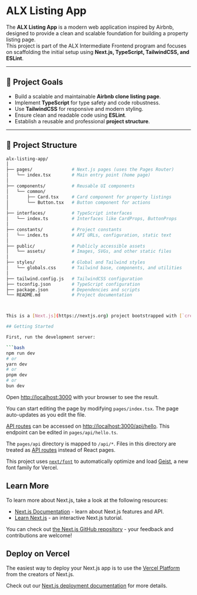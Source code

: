 # ALX Listing App

The **ALX Listing App** is a modern web application inspired by Airbnb, designed to provide a clean and scalable foundation for building a property listing page.  
This project is part of the ALX Intermediate Frontend program and focuses on scaffolding the initial setup using **Next.js, TypeScript, TailwindCSS, and ESLint**.

---

## 🚀 Project Goals
- Build a scalable and maintainable **Airbnb clone listing page**.
- Implement **TypeScript** for type safety and code robustness.
- Use **TailwindCSS** for responsive and modern styling.
- Ensure clean and readable code using **ESLint**.
- Establish a reusable and professional **project structure**.

---

## 📂 Project Structure

```bash
alx-listing-app/
│
├── pages/               # Next.js pages (uses the Pages Router)
│   └── index.tsx        # Main entry point (home page)
│
├── components/          # Reusable UI components
│   └── common/
│       ├── Card.tsx     # Card component for property listings
│       └── Button.tsx   # Button component for actions
│
├── interfaces/          # TypeScript interfaces
│   └── index.ts         # Interfaces like CardProps, ButtonProps
│
├── constants/           # Project constants
│   └── index.ts         # API URLs, configuration, static text
│
├── public/              # Publicly accessible assets
│   └── assets/          # Images, SVGs, and other static files
│
├── styles/              # Global and Tailwind styles
│   └── globals.css      # Tailwind base, components, and utilities
│
├── tailwind.config.js   # TailwindCSS configuration
├── tsconfig.json        # TypeScript configuration
├── package.json         # Dependencies and scripts
└── README.md            # Project documentation



This is a [Next.js](https://nextjs.org) project bootstrapped with [`create-next-app`](https://nextjs.org/docs/pages/api-reference/create-next-app).

## Getting Started

First, run the development server:

```bash
npm run dev
# or
yarn dev
# or
pnpm dev
# or
bun dev
```

Open [http://localhost:3000](http://localhost:3000) with your browser to see the result.

You can start editing the page by modifying `pages/index.tsx`. The page auto-updates as you edit the file.

[API routes](https://nextjs.org/docs/pages/building-your-application/routing/api-routes) can be accessed on [http://localhost:3000/api/hello](http://localhost:3000/api/hello). This endpoint can be edited in `pages/api/hello.ts`.

The `pages/api` directory is mapped to `/api/*`. Files in this directory are treated as [API routes](https://nextjs.org/docs/pages/building-your-application/routing/api-routes) instead of React pages.

This project uses [`next/font`](https://nextjs.org/docs/pages/building-your-application/optimizing/fonts) to automatically optimize and load [Geist](https://vercel.com/font), a new font family for Vercel.

## Learn More

To learn more about Next.js, take a look at the following resources:

- [Next.js Documentation](https://nextjs.org/docs) - learn about Next.js features and API.
- [Learn Next.js](https://nextjs.org/learn-pages-router) - an interactive Next.js tutorial.

You can check out [the Next.js GitHub repository](https://github.com/vercel/next.js) - your feedback and contributions are welcome!

## Deploy on Vercel

The easiest way to deploy your Next.js app is to use the [Vercel Platform](https://vercel.com/new?utm_medium=default-template&filter=next.js&utm_source=create-next-app&utm_campaign=create-next-app-readme) from the creators of Next.js.

Check out our [Next.js deployment documentation](https://nextjs.org/docs/pages/building-your-application/deploying) for more details.
